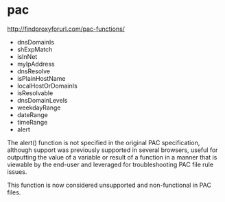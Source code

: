 

# pac

http://findproxyforurl.com/pac-functions/

- dnsDomainIs
- shExpMatch
- isInNet
- myIpAddress
- dnsResolve
- isPlainHostName
- localHostOrDomainIs
- isResolvable
- dnsDomainLevels
- weekdayRange
- dateRange
- timeRange
- alert

The alert() function is not specified in the original PAC specification, although support was previously supported in several browsers, useful for outputting the value of a variable or result of a function in a manner that is viewable by the end-user and leveraged for troubleshooting PAC file rule issues.

This function is now considered unsupported and non-functional in PAC files.
